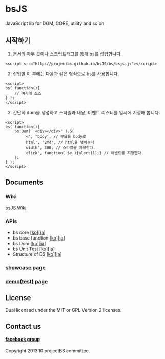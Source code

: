 ﻿bsJS
===

JavaScript lib for DOM, CORE, utility and so on

## 시작하기

1. 문서의 아무 곳이나 스크립트태그를 통해 bs를 삽입합니다.
```
<script src="http://projectbs.github.io/bsJS/bs/bsjs.js"></script>
```

2. 삽입한 이 후에는 다음과 같은 형식으로 bs를 사용합니다.
```
<script>
bs( function(){
	// 여기에 소스
} );
</script>
```

3. 간단히 dom을 생성하고 스타일과 내용, 이벤트 리스너를 일시에 지정해 봅니다.
```
<script>
bs( function(){
	bs.Dom( '<div></div>' ).S( 
		'<', 'body', // 부모를 body로
		'html', '안녕', // html을 넣어준다
		'width', 300, // 스타일을 지정한다.
		'click', function( $e ){alert(1);} // 이벤트를 지정한다.
	);
} );
</script>
```

## Documents
### Wiki
[bsJS Wiki](https://github.com/projectBS/bsJS/wiki)
### APIs
* bs core [[ko](https://github.com/projectBS/bsJS/wiki/doc1-core)][[ja](https://github.com/projectBS/bsJS/wiki/doc1-core-ja)]  
* bs base function [[ko](https://github.com/projectBS/bsJS/wiki/doc2-base-function)][[ja](https://github.com/projectBS/bsJS/wiki/doc2-base-function-ja)]  
* bs Dom [[ko](https://github.com/projectBS/bsJS/wiki/doc3-Dom)][[ja](https://github.com/projectBS/bsJS/wiki/doc3-Dom-ja)]  
* bs Unit Test [[ko](https://github.com/projectBS/bsJS/wiki/Unit-Test-of-BS-ko)][[ja](https://github.com/projectBS/bsJS/wiki/Unit-Test-of-BS-ja)]  
* Structure of BS [[ko](https://github.com/projectBS/bsJS/wiki/Structure-of-BS)][[ja](https://github.com/projectBS/bsJS/wiki/Structure-of-BS-ja)]  

### [showcase page](http://projectbs.github.io/bsJS/showcase/)  

### [demo(test) page](http://projectbs.github.io/bsJS/test/)

## License
Dual licensed under the MIT or GPL Version 2 licenses.  

## Contact us
#### [facebook group](https://www.facebook.com/groups/bs5js/?hc_location=stream)  

Copyright 2013.10 projectBS committee.
